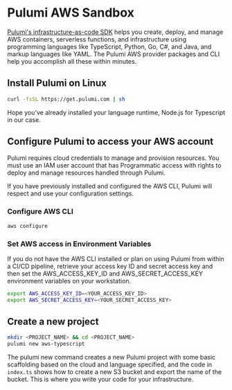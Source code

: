 # Pulumi AWS Sandbox

[Pulumi's infrastructure-as-code SDK](https://www.pulumi.com/docs/clouds/aws/get-started/begin/) helps you create, deploy, and manage AWS containers, serverless functions, and infrastructure using programming languages like TypeScript, Python, Go, C#, and Java, and markup languages like YAML. The Pulumi AWS provider packages and CLI help you accomplish all these within minutes.

## Install Pulumi on Linux

```sh
curl -fsSL https://get.pulumi.com | sh
```

Hope you've already installed your language runtime, Node.js for Typescript in our case.

## Configure Pulumi to access your AWS account

Pulumi requires cloud credentials to manage and provision resources. You must use an IAM user account that has Programmatic access with rights to deploy and manage resources handled through Pulumi.

If you have previously installed and configured the AWS CLI, Pulumi will respect and use your configuration settings.

### Configure AWS CLI

```sh
aws configure
```

### Set AWS access in Environment Variables

If you do not have the AWS CLI installed or plan on using Pulumi from within a CI/CD pipeline, retrieve your access key ID and secret access key and then set the AWS_ACCESS_KEY_ID and AWS_SECRET_ACCESS_KEY environment variables on your workstation.

```sh
export AWS_ACCESS_KEY_ID=<YOUR_ACCESS_KEY_ID>
export AWS_SECRET_ACCESS_KEY=<YOUR_SECRET_ACCESS_KEY>
```

## Create a new project

```sh
mkdir <PROJECT_NAME> && cd <PROJECT_NAME>
pulumi new aws-typescript
```

The pulumi new command creates a new Pulumi project with some basic scaffolding based on the cloud and language specified, and the code in `index.ts` shows how to create a new S3 bucket and export the name of the bucket. This is where you write your code for your infrastructure.
